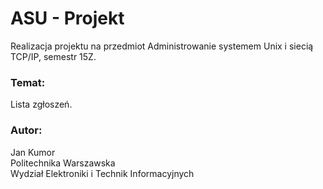 # ASU - Projekt
Realizacja projektu na przedmiot Administrowanie systemem Unix i siecią TCP/IP, semestr 15Z.

### Temat: 
Lista zgłoszeń.

### Autor: 
Jan Kumor  
Politechnika Warszawska  
Wydział Elektroniki i Technik Informacyjnych
